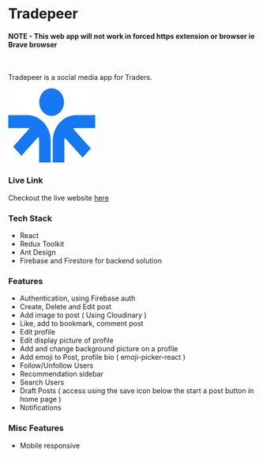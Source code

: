 # Tradepeer

#### NOTE - This web app will not work in forced https extension or browser ie Brave browser
<br>

Tradepeer is a social media app for Traders.
<br>

![Tradepeer logo](public/images/logo-social.svg)

### Live Link 
Checkout the live website [here](https://tradepeer.netlify.app/)

### Tech Stack
- React
- Redux Toolkit
- Ant Design
- Firebase and Firestore for backend solution

### Features
- Authentication, using Firebase auth
- Create, Delete and Edit post
- Add image to post ( Using Cloudinary )
- Like, add to bookmark, comment post
- Edit profile
- Edit display picture of profile
- Add and change background picture on a profile
- Add emoji to Post, profile bio ( emoji-picker-react )
- Follow/Unfollow Users
- Recommendation sidebar
- Search Users
- Draft Posts ( access using the save icon below the start a post button in home page ) 
- Notifications 

### Misc Features
- Mobile responsive

